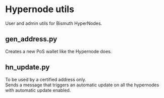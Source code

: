 # Hypernode utils

User and admin utils for Bismuth HyperNodes.

## gen_address.py

Creates a new PoS wallet like the Hypernode does.

## hn_update.py

To be used by a certified address only.  
Sends a message that triggers an automatic update on all the hypernodes with automatic update enabled.